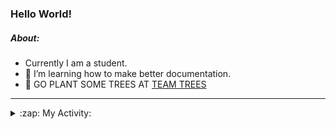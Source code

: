### Hello World!

##### About:
- Currently I am a student.
- 🌱 I’m learning how to make better documentation.
- 🌱 GO PLANT SOME TREES AT [TEAM TREES](https://teamtrees.org/)

---
<details>
  <summary>:zap: My Activity:</summary>
  
<!--START_SECTION:waka-->
![Code Time](http://img.shields.io/badge/Code%20Time-1%2C145%20hrs%2016%20mins-blue)

**I'm a Night 🦉** 

```text
🌞 Morning                1367 commits        ██░░░░░░░░░░░░░░░░░░░░░░░   09.06 % 
🌆 Daytime                5379 commits        █████████░░░░░░░░░░░░░░░░   35.65 % 
🌃 Evening                4358 commits        ███████░░░░░░░░░░░░░░░░░░   28.89 % 
🌙 Night                  3983 commits        ███████░░░░░░░░░░░░░░░░░░   26.40 % 
```
📅 **I'm Most Productive on Wednesday** 

```text
Monday                   2288 commits        ████░░░░░░░░░░░░░░░░░░░░░   15.17 % 
Tuesday                  1952 commits        ███░░░░░░░░░░░░░░░░░░░░░░   12.94 % 
Wednesday                3477 commits        ██████░░░░░░░░░░░░░░░░░░░   23.05 % 
Thursday                 1862 commits        ███░░░░░░░░░░░░░░░░░░░░░░   12.34 % 
Friday                   1473 commits        ██░░░░░░░░░░░░░░░░░░░░░░░   09.76 % 
Saturday                 1348 commits        ██░░░░░░░░░░░░░░░░░░░░░░░   08.93 % 
Sunday                   2687 commits        ████░░░░░░░░░░░░░░░░░░░░░   17.81 % 
```


📊 **This Week I Spent My Time On** 

```text
🔥 Editors: 
VS Code                  2 hrs 48 mins       █████████████████████████   100.00 % 

🐱‍💻 Projects: 
praise                   2 hrs 12 mins       ████████████████████░░░░░   78.77 % 
giveth-dapps-v2          35 mins             █████░░░░░░░░░░░░░░░░░░░░   21.23 % 
```


 Last Updated on 06/07/2023 09:11:01 UTC
<!--END_SECTION:waka-->
</details>
